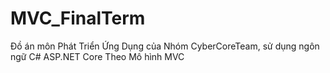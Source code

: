 # MVC_FinalTerm
Đồ án môn Phát Triển Ứng Dụng của Nhóm CyberCoreTeam, sử dụng ngôn ngữ C# ASP.NET Core Theo Mô hình MVC
